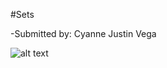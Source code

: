 #Sets

-Submitted by: Cyanne Justin Vega

![alt text](https://raw.githubusercontent.com/itscyanne/sets/main/screenshot.png)
